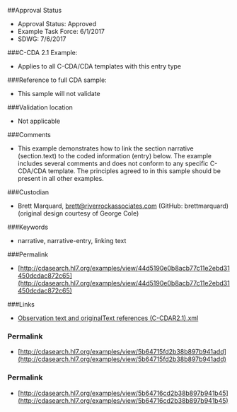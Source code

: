 ##Approval Status 

* Approval Status: Approved
* Example Task Force: 6/1/2017
* SDWG: 7/6/2017

###C-CDA 2.1 Example: 
* Applies to all C-CDA/CDA templates with this entry type

###Reference to full CDA sample:
* This sample will not validate

###Validation location
* Not applicable

###Comments
* This example demonstrates how to link the section narrative (section.text) to the coded information (entry) below. The example includes several comments and does not conform to any specific C-CDA/CDA template. The principles agreed to in this sample should be present in all other examples. 

###Custodian
* Brett Marquard, brett@riverrockassociates.com (GitHub: brettmarquard) (original design courtesy of George Cole)

###Keywords

* narrative, narrative-entry, linking text


###Permalink 

* [http://cdasearch.hl7.org/examples/view/44d5190e0b8acb77c11e2ebd31450dcdac872c65](http://cdasearch.hl7.org/examples/view/44d5190e0b8acb77c11e2ebd31450dcdac872c65)

###Links 

* [Observation text and originalText references (C-CDAR2.1).xml](https://github.com/HL7/C-CDA-Examples/tree/master/General/Narrative%20Reference%20-%20Observation/Observation%20text%20and%20originalText%20references%20%28C-CDAR2.1%29.xml)


### Permalink 

* [http://cdasearch.hl7.org/examples/view/5b64715fd2b38b897b941add](http://cdasearch.hl7.org/examples/view/5b64715fd2b38b897b941add)

### Permalink 

* [http://cdasearch.hl7.org/examples/view/5b64716cd2b38b897b941b45](http://cdasearch.hl7.org/examples/view/5b64716cd2b38b897b941b45)